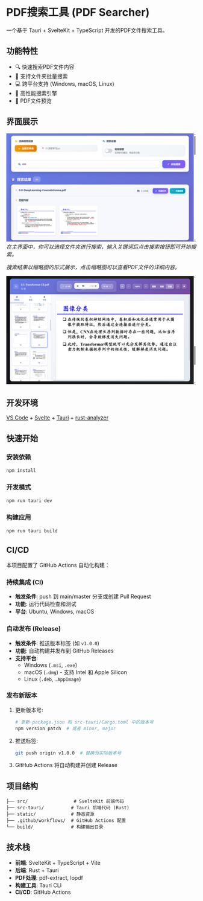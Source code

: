 # PDF搜索工具 (PDF Searcher)

一个基于 Tauri + SvelteKit + TypeScript 开发的PDF文件搜索工具。

## 功能特性

- 🔍 快速搜索PDF文件内容
- 📁 支持文件夹批量搜索
- 💻 跨平台支持 (Windows, macOS, Linux)
- 🚀 高性能搜索引擎
- 📄 PDF文件预览

## 界面展示
![Home](static/readme_asserts/home.png)
*在主界面中，你可以选择文件夹进行搜索，输入关键词后点击搜索按钮即可开始搜索。*

*搜索结果以缩略图的形式展示，点击缩略图可以查看PDF文件的详细内容。*

![Viewer](static/readme_asserts/viewer.png)

## 开发环境

[VS Code](https://code.visualstudio.com/) + [Svelte](https://marketplace.visualstudio.com/items?itemName=svelte.svelte-vscode) + [Tauri](https://marketplace.visualstudio.com/items?itemName=tauri-apps.tauri-vscode) + [rust-analyzer](https://marketplace.visualstudio.com/items?itemName=rust-lang.rust-analyzer)

## 快速开始

### 安装依赖

```bash
npm install
```

### 开发模式

```bash
npm run tauri dev
```

### 构建应用

```bash
npm run tauri build
```

## CI/CD

本项目配置了 GitHub Actions 自动化构建：

### 持续集成 (CI)
- **触发条件**: push 到 main/master 分支或创建 Pull Request
- **功能**: 运行代码检查和测试
- **平台**: Ubuntu, Windows, macOS

### 自动发布 (Release)
- **触发条件**: 推送版本标签 (如 `v1.0.0`)
- **功能**: 自动构建并发布到 GitHub Releases
- **支持平台**: 
  - Windows (`.msi`, `.exe`)
  - macOS (`.dmg`) - 支持 Intel 和 Apple Silicon
  - Linux (`.deb`, `.AppImage`)

### 发布新版本

1. 更新版本号:
   ```bash
   # 更新 package.json 和 src-tauri/Cargo.toml 中的版本号
   npm version patch  # 或者 minor, major
   ```

2. 推送标签:
   ```bash
   git push origin v1.0.0  # 替换为实际版本号
   ```

3. GitHub Actions 将自动构建并创建 Release

## 项目结构

```
├── src/                 # SvelteKit 前端代码
├── src-tauri/          # Tauri 后端代码 (Rust)
├── static/             # 静态资源
├── .github/workflows/  # GitHub Actions 配置
└── build/              # 构建输出目录
```

## 技术栈

- **前端**: SvelteKit + TypeScript + Vite
- **后端**: Rust + Tauri
- **PDF处理**: pdf-extract, lopdf
- **构建工具**: Tauri CLI
- **CI/CD**: GitHub Actions
